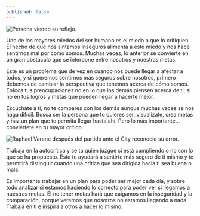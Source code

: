 ```yaml
---
published: false
---
```

![Persona viendo su reflejo.]({{site.baseurl}}/images/Autocritica.jpg)


Uno de los mayores miedos del ser humano es el miedo a que lo critiquen. El hecho de que nos sintamos inseguros alimenta a este miedo y nos hace sentirnos mal por como somos. Muchas veces, lo anterior se convierte en un gran obstáculo que se interpone entre nosotros y nuestras metas.

Este es un problema que de vez en cuando nos puede llegar a afectar a todos, y si queremos sentirnos más seguros sobre nosotros, primero debemos de cambiar la perspectiva que tenemos acerca de cómo somos. Enfoca tus preocupaciones no en lo que los demás piensen acerca de ti, si no en tus logros y metas que pueden llegar a hacerte mejor.

Escúchate a ti, no te compares con los demás aunque muchas veces se nos haga difícil. Busca ser la persona que tu quieres ser, visualízate, crea metas y haz un plan que te permita llegar hasta ahí. Pero lo más importante… conviértete en tu mayor crítico.


![Raphael Varane después del partido ante el City reconocio su error.]({{site.baseurl}}/images/Varane.jpg)


Trabaja en la autocrítica y se tu quien juzgue si está cumpliendo o no con lo que se ha propuesto. Esto te ayudará a sentirte más seguro de ti mismo y te permitirá distinguir cuando una crítica que sea dirigida hacia ti sea buena o mala.

Es importante trabajar en un plan para poder ser mejor cada día, y sobre todo analizar si estamos haciendo lo correcto para poder ver si llegamos a nuestras metas. El no tener metas hará que caigamos en la inseguridad y la comparación, porque veremos que nosotros no estamos llegando a nada. Trabaja en ti e inspira a otros a hacer lo mismo.

